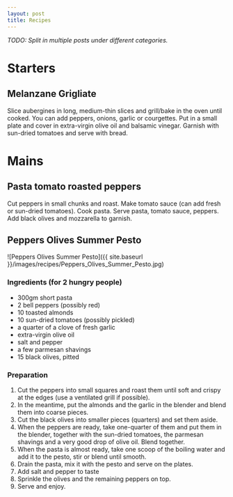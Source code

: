 ```yaml
---
layout: post
title: Recipes
---
```


_TODO: Split in multiple posts under different categories._

# Starters
## Melanzane Grigliate
Slice aubergines in long, medium-thin slices and grill/bake in the oven until cooked. You can add peppers, onions, garlic or courgettes.
Put in a small plate and cover in extra-virgin olive oil and balsamic vinegar. Garnish with sun-dried tomatoes and serve with bread.

# Mains
## Pasta tomato roasted peppers
Cut peppers in small chunks and roast. 
Make tomato sauce (can add fresh or sun-dried tomatoes).
Cook pasta.
Serve pasta, tomato sauce, peppers. Add black olives and mozzarella to garnish.

## Peppers Olives Summer Pesto
![Peppers Olives Summer Pesto]({{ site.baseurl }}/images/recipes/Peppers_Olives_Summer_Pesto.jpg)
### Ingredients (for 2 hungry people)
- 300gm short pasta
- 2 bell peppers (possibly red)
- 10 toasted almonds
- 10 sun-dried tomatoes (possibly pickled)
- a quarter of a clove of fresh garlic
- extra-virgin olive oil
- salt and pepper
- a few parmesan shavings
- 15 black olives, pitted

### Preparation
1. Cut the peppers into small squares and roast them until soft and crispy at the edges (use a ventilated grill if possible).
2. In the meantime, put the almonds and the garlic in the blender and blend them into coarse pieces.
3. Cut the black olives into smaller pieces (quarters) and set them aside.
4. When the peppers are ready, take one-quarter of them and put them in the blender, together with the sun-dried tomatoes, the parmesan shavings and a very good drop of olive oil. Blend together.
5. When the pasta is almost ready, take one scoop of the boiling water and add it to the pesto, stir or blend until smooth.
6. Drain the pasta, mix it with the pesto and serve on the plates.
7. Add salt and pepper to taste
8. Sprinkle the olives and the remaining peppers on top.
9. Serve and enjoy.

